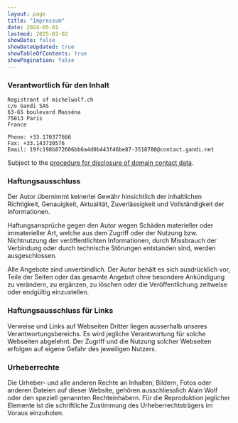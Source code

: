 ```yaml
---
layout: page
title: "Impressum"
date: 2024-05-01
lastmod: 2025-02-02
showDate: false
showDateUpdated: true
showTableOfContents: true
showPagination: false
---
```


### Verantwortlich für den Inhalt

    Registrant of michelwolf.ch
    c/o Gandi SAS
    63-65 boulevard Masséna
    75013 Paris
    France

    Phone: +33.170377666
    Fax: +33.143730576
    Email: 19fc198b872606bb6a4d0b443f46be87-3518780@contact.gandi.net

Subject to the [procedure for disclosure of domain contact data](https://docs.gandi.net/en/domain_names/common_operations/procedures_for_disclosure_of_domain_contact_data.html#domain-contacts-disclosure).

### Haftungsausschluss

Der Autor übernimmt keinerlei Gewähr hinsichtlich der inhaltlichen Richtigkeit,
Genauigkeit, Aktualität, Zuverlässigkeit und Vollständigkeit der Informationen.

Haftungsansprüche gegen den Autor wegen Schäden materieller oder immaterieller
Art, welche aus dem Zugriff oder der Nutzung bzw. Nichtnutzung der
veröffentlichten Informationen, durch Missbrauch der Verbindung oder durch
technische Störungen entstanden sind, werden ausgeschlossen.

Alle Angebote sind unverbindlich. Der Autor behält es sich ausdrücklich vor,
Teile der Seiten oder das gesamte Angebot ohne besondere Ankündigung zu
verändern, zu ergänzen, zu löschen oder die Veröffentlichung zeitweise oder
endgültig einzustellen.

### Haftungsausschluss für Links

Verweise und Links auf Webseiten Dritter liegen ausserhalb unseres
Verantwortungsbereichs. Es wird jegliche Verantwortung für solche Webseiten
abgelehnt. Der Zugriff und die Nutzung solcher Webseiten erfolgen auf eigene
Gefahr des jeweiligen Nutzers.

### Urheberrechte

Die Urheber- und alle anderen Rechte an Inhalten, Bildern, Fotos oder anderen
Dateien auf dieser Website, gehören ausschliesslich Alain Wolf oder den speziell
genannten Rechteinhabern. Für die Reproduktion jeglicher Elemente ist die
schriftliche Zustimmung des Urheberrechtsträgers im Voraus einzuholen.
